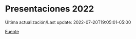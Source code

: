 # Presentaciones 2022

Última actualización/Last update: 2022-07-20T19:05:01-05:00

 [Fuente](https://www.gob.mx/salud/documentos/presentaciones-2022)
